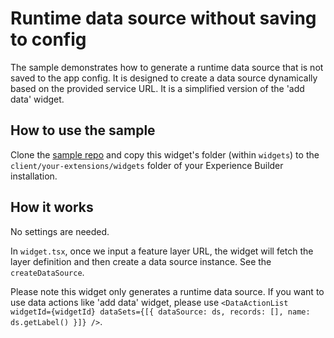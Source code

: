 # Runtime data source without saving to config

The sample demonstrates how to generate a runtime data source that is not saved to the app config. It is designed to create a data source dynamically based on the provided service URL. It is a simplified version of the 'add data' widget.

## How to use the sample

Clone the [sample repo](https://github.com/esri/arcgis-experience-builder-sdk-resources) and copy this widget's folder (within `widgets`) to the `client/your-extensions/widgets` folder of your Experience Builder installation.

## How it works

No settings are needed.

In `widget.tsx`, once we input a feature layer URL, the widget will fetch the layer definition and then create a data source instance. See the `createDataSource`.

Please note this widget only generates a runtime data source. If you want to use data actions like 'add data' widget, please use `<DataActionList widgetId={widgetId} dataSets={[{ dataSource: ds, records: [], name: ds.getLabel() }]} />`.
